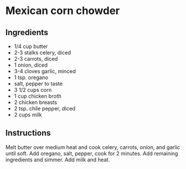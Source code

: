 # Mexican corn chowder

## Ingredients

* 1/4 cup butter
* 2-3 stalks celery, diced
* 2-3 carrots, diced
* 1 onion, diced
* 3-4 cloves garlic, minced
* 1 tsp. oregano
* salt, pepper to taste
* 3 1/2 cups corn
* 1 cup chicken broth
* 2 chicken breasts
* 2 tsp. chile pepper, diced
* 2 cups milk

## Instructions

Melt butter over medium heat and cook celery, carrots, onion, and garlic until soft. Add oregano, salt, pepper, cook for 2 minutes. Add remaining ingredients and simmer. Add milk and heat.